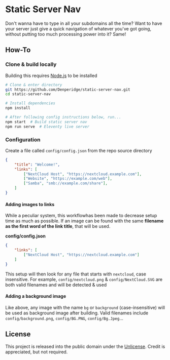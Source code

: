 # Static Server Nav
Don't wanna have to type in all your subdomains all the time? Want to have your server just give a quick navigation of whatever you've got going, without putting too much processing power into it? Same!

## How-To
### Clone & build locally
Building this requires [Node.js](https://nodejs.org/) to be installed
```bash
# Clone & enter directory
git https://github.com/Denperidge/static-server-nav.git
cd static-server-nav

# Install dependencies
npm install

# After following config instructions below, run...
npm start  # Build static server nav
npm run serve  # Eleventy live server
```

### Configuration
Create a file called `config/config.json` from the repo source directory
```json
{
    "title": "Welcome!",
    "links": [
        ["NextCloud Host", "https://nextcloud.example.com"],
        ["Website", "https://example.com/web"],
        ["Samba", "smb://example.com/share"],
    ]
}
```

#### Adding images to links
While a peculiar system, this workflowhas been made to decrease setup time as much as possible. If an image can be found with the same **filename as the first word of the link title**, that will be used.

**config/config.json**
```json
{
    "links": [
        ["NextCloud Host", "https://nextcloud.example.com"]
    ]
}
```
This setup will then look for any file that starts with `nextcloud`, case insensitive. For example, `config/nextcloud.png` & `config/NextCloud.SVG` are both valid filenames and will be detected & used

#### Adding a background image
Like above, any image with the name `bg` or `background` (case-insensitive) will be used as background image after building. Valid filenames include `config/background.png`, `config/BG.PNG`, `config/Bg.Jpeg`...

## License
This project is released into the public domain under the [Unlicense](LICENSE). Credit is appreciated, but not required.
